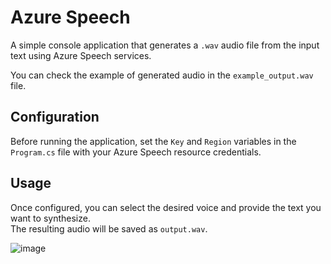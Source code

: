# Azure Speech

A simple console application that generates a `.wav` audio file from the input text using Azure Speech services.

You can check the example of generated audio in the `example_output.wav` file.

## Configuration

Before running the application, set the `Key` and `Region` variables in the `Program.cs` file with your Azure Speech resource credentials.

## Usage

Once configured, you can select the desired voice and provide the text you want to synthesize.  
The resulting audio will be saved as `output.wav`.

![image](https://github.com/user-attachments/assets/8cd9652f-c406-440a-9eec-4f368af1f64e)
